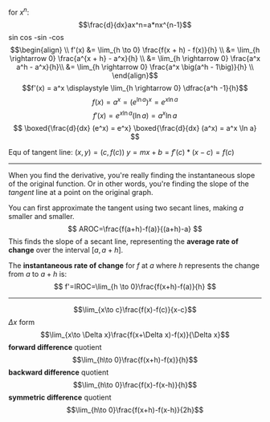 for $x^n$:
$$\frac{d}{dx}ax^n=a*nx^{n-1}$$
sin
cos
-sin
-cos
$$\begin{align} \\
f'(x) &= \lim_{h \to 0} \frac{f(x + h) - f(x)}{h} \\
&= \lim_{h \rightarrow 0} \frac{a^{x + h} - a^x}{h} \\
&= \lim_{h \rightarrow 0} \frac{a^x a^h - a^x}{h}\\
&= \lim_{h \rightarrow 0} \frac{a^x \big(a^h - 1\big)}{h} \\
\end{align}$$
$$f'(x) = a^x \displaystyle \lim_{h \rightarrow 0} \dfrac{a^h -1}{h}$$
$$f(x) = a^x = \big(e^{\ln{a}}\big)^x = e^{x \ln{a}}$$
$$f'(x) = e^{x \ln{a}} (\ln{a})= a^x \ln{a}$$
$$
\boxed{\frac{d}{dx} (e^x) = e^x}
\boxed{\frac{d}{dx} (a^x) = a^x \ln a}
$$







Equ of tangent line: $(x,y)=(c,f(c))$
$y=mx+b=f'(c)*(x-c)=f(c)$











---
When you find the derivative, you're really finding the instantaneous slope of the original function. 
Or in other words, you're finding the slope of the *tangent* line at a point on the original graph.

You can first approximate the tangent using two secant lines, making $a$ smaller and smaller.
$$
AROC=\frac{f(a+h)-f(a)}{(a+h)-a}
$$
This finds the slope of a secant line, representing the **average rate of change** over the interval $[a,a+h]$.

The **instantaneous rate of change** for $f$ at $a$ where $h$ represents the change from $a$ to $a+h$ is:
$$
f'=IROC=\lim_{h \to 0}\frac{f(x+h)-f(a)}{h}
$$


---
$$\lim_{x\to c}\frac{f(x)-f(c)}{x-c}$$
$\Delta x$ form
$$\lim_{x\to \Delta x}\frac{f(x+\Delta x)-f(x)}{\Delta x}$$
**forward difference** quotient
$$\lim_{h\to 0}\frac{f(x+h)-f(x)}{h}$$
**backward difference** quotient
$$\lim_{h\to 0}\frac{f(x)-f(x-h)}{h}$$
**symmetric difference** quotient
$$\lim_{h\to 0}\frac{f(x+h)-f(x-h)}{2h}$$
